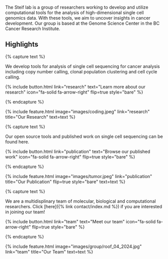 ---
---

The Steif lab is a group of researchers working to develop and utilize computational tools for the analysis of high-dimensional single cell genomics data. With these tools, we aim to uncover insights in cancer development. Our group is based at the Genome Science Center in the BC Cancer Research Institute.

## Highlights

{% capture text %}

We develop tools for analysis of single cell sequencing for cancer analysis including copy number calling, clonal population clustering and cell cycle calling. 

{%
  include button.html
  link="research"
  text="Learn more about our research"
  icon="fa-solid fa-arrow-right"
  flip=true
  style="bare"
%}

{% endcapture %}

{%
  include feature.html
  image="images/coding.jpeg"
  link="research"
  title="Our Research"
  text=text
%}

{% capture text %}

Our open source tools and published work on single cell sequencing can be found here. 

{%
  include button.html
  link="publication"
  text="Browse our published work"
  icon="fa-solid fa-arrow-right"
  flip=true
  style="bare"
%}

{% endcapture %}

{%
  include feature.html
  image="images/tumor.jpeg"
  link="publication"
  title="Our Publication"
  flip=true
  style="bare"
  text=text
%}

{% capture text %}

We are a multidisplinary team of molecular, biological and computational researchers. Click [here]({% link contact/index.md %}) if you are interested in joining our team!

{%
  include button.html
  link="team"
  text="Meet our team"
  icon="fa-solid fa-arrow-right"
  flip=true
  style="bare"
%}

{% endcapture %}

{%
  include feature.html
  image="images/group/roof_04_2024.jpg"
  link="team"
  title="Our Team"
  text=text
%}
